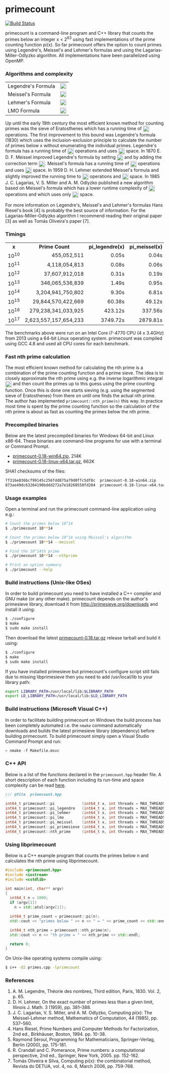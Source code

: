 primecount
==========
[![Build Status](https://travis-ci.org/kimwalisch/primecount.svg)](https://travis-ci.org/kimwalisch/primecount)

primecount is a command-line program and C++ library that counts the primes
below an integer x&nbsp;<&nbsp;2<sup>63</sup> using fast implementations
of the prime counting function pi(x). So far primecount offers the option
to count primes using Legendre's, Meissel's and Lehmer's formulas and using
the Lagarias-Miller-Odlyzko algorithm. All implementations have been
parallelized using OpenMP.

### Algorithms and complexity

<table>
  <tr>
    <td>Legendre's Formula</td>
    <td><img src="http://kimwalisch.github.io/primecount/formulas/pi_legendre.svg" height="20" align="absmiddle"/></td>
  </tr>
  <tr>
    <td>Meissel's Formula</td>
    <td><img src="http://kimwalisch.github.io/primecount/formulas/pi_meissel.svg" height="20" align="absmiddle"/></td>
  </tr>
  <tr>
    <td>Lehmer's Formula</td>
    <td><img src="http://kimwalisch.github.io/primecount/formulas/pi_lehmer.svg" height="20" align="absmiddle"/></td>
  </tr>
  <tr>
    <td>LMO Formula</td>
    <td><img src="http://kimwalisch.github.io/primecount/formulas/pi_lmo.svg" height="20" align="absmiddle"/></td>
  </tr>
</table>

<p>Up until the early 19th century the most efficient known method for counting
primes was the sieve of Eratosthenes which has a running time of
<img src="http://kimwalisch.github.io/primecount/formulas/Oxlnlnx.svg" height="20" align="absmiddle"/>
operations. The first improvement to this bound was Legendre's formula (1830)
which uses the inclusion-exclusion principle to calculate the number of primes
below x without enumerating the individual primes. Legendre's formula has a
running time of
<img src="http://kimwalisch.github.io/primecount/formulas/Ox.svg" height="20" align="absmiddle"/>
operations and uses
<img src="http://kimwalisch.github.io/primecount/formulas/Osqrtx.svg" height="20" align="absmiddle"/>
space. In 1870 E. D. F. Meissel improved Legendre's formula by setting
<img src="http://kimwalisch.github.io/primecount/formulas/apisqrt3x.svg" height="20" align="absmiddle"/>
and by adding the correction term
<img src="http://kimwalisch.github.io/primecount/formulas/P2xa.svg" height="20" align="absmiddle"/>.
Meissel's formula has a running time of
<img src="http://kimwalisch.github.io/primecount/formulas/Omeissel.svg" height="20" align="absmiddle"/>
operations and uses
<img src="http://kimwalisch.github.io/primecount/formulas/Osqrtxlnx.svg" height="20" align="absmiddle"/>
space. In 1959 D. H. Lehmer extended Meissel's formula and slightly improved the running time to
<img src="http://kimwalisch.github.io/primecount/formulas/Olehmer.svg" height="20" align="absmiddle"/>
operations and
<img src="http://kimwalisch.github.io/primecount/formulas/Osqrtxlnx.svg" height="20" align="absmiddle"/>
space. In 1985 J. C. Lagarias, V. S. Miller and A. M. Odlyzko published a new
algorithm based on Meissel's formula which has a lower runtime complexity of
<img src="http://kimwalisch.github.io/primecount/formulas/Oroot23x.svg" height="20" align="absmiddle"/>
operations and which uses only
<img src="http://kimwalisch.github.io/primecount/formulas/Oroot13x.svg" height="20" align="absmiddle"/>
space.</p>
<p>For more information on Legendre's, Meissel's and Lehmer's formulas Hans
Riesel's book [4] is probably the best source of information. For the
Lagarias-Miller-Odlyzko algorithm I recommend reading their original paper
[3] as well as Tomás Oliveira's paper [7].

### Timings

<table>
  <tr align="center">
    <td><b>x</b></td>
    <td><b>Prime Count</b></td>
    <td><b>pi_legendre(x)</b></td>
    <td><b>pi_meissel(x)</b></td>
    <td><b>pi_lehmer(x)</b></td>
    <td><b>pi_lmo(x)</b></td>
  </tr>
  <tr align="right">
    <td>10<sup>10</sup></td>
    <td>455,052,511</td>
    <td>0.05s</td>
    <td>0.04s</td>
    <td>0.03s</td>
    <td>0.02s</td>
  </tr>
  <tr align="right">
    <td>10<sup>11</sup></td>
    <td>4,118,054,813</td>
    <td>0.08s</td>
    <td>0.06s</td>
    <td>0.06s</td>
    <td>0.03s</td>
  </tr>
  <tr align="right">
    <td>10<sup>12</sup></td>
    <td>37,607,912,018</td>
    <td>0.31s</td>
    <td>0.19s</td>
    <td>0.23s</td>
    <td>0.09s</td>
  </tr>
  <tr align="right">
    <td>10<sup>13</sup></td>
    <td>346,065,536,839</td>
    <td>1.49s</td>
    <td>0.95s</td>
    <td>1.03s</td>
    <td>0.33s</td>
  </tr>
  <tr align="right">
    <td>10<sup>14</sup></td>
    <td>3,204,941,750,802</td>
    <td>9.30s</td>
    <td>6.81s</td>
    <td>5.05s</td>
    <td>1.26s</td>
  </tr>
  <tr align="right">
    <td>10<sup>15</sup></td>
    <td>29,844,570,422,669</td>
    <td>60.38s</td>
    <td>49.12s</td>
    <td>28.26s</td>
    <td>5.94s</td>
  </tr>
  <tr align="right">
    <td>10<sup>16</sup></td>
    <td>279,238,341,033,925</td>
    <td>423.12s</td>
    <td>337.56s</td>
    <td>173.78s</td>
    <td>29.20s</td>
  </tr>
  <tr align="right">
    <td>10<sup>17</sup></td>
    <td>2,623,557,157,654,233</td>
    <td>3749.72s</td>
    <td>2879.81s</td>
    <td>1335.85s</td>
    <td>156.48s</td>
  </tr>
</table>

The benchmarks above were run on an Intel Core i7-4770 CPU (4 x 3.4GHz) from
2013 using a 64-bit Linux operating system. primecount was compiled using GCC
4.8 and used all CPU cores for each benchmark.

### Fast nth prime calculation

The most efficient known method for calculating the nth prime is a combination
of the prime counting function and a prime sieve. The idea is to closely
approximate the nth prime using e.g. the inverse logarithmic integral
<img src="http://kimwalisch.github.io/primecount/formulas/Li-1n.svg" height="20" align="absmiddle"/>
and then count the primes up to this guess using the prime counting function.
Once this is done one starts sieving (e.g. using the segmented sieve of
Eratosthenes) from there on until one finds the actual nth prime. The author
has implemented ```primecount::nth_prime(n)``` this way. In practice most time
is spent by the prime counting function so the calculation of the nth prime is
about as fast as counting the primes below the nth prime.

### Precompiled binaries

Below are the latest precompiled binaries for Windows 64-bit and Linux x86-64.
These binaries are command-line programs for use with a terminal or Command
Prompt.

* <a href="http://dl.bintray.com/kimwalisch/primecount/primecount-0.18-win64.zip">primecount-0.18-win64.zip</a>,  	214K
* <a href="http://dl.bintray.com/kimwalisch/primecount/primecount-0.18-linux-x64.tar.gz">primecount-0.18-linux-x64.tar.gz</a>, 662K

SHA1 checksums of the files:
```sh
7f316e836bcf99145c256fdd875a79d0ffc5df8c  primecount-0.18-win64.zip
873ae49dc63264190bddd272a7e18260550fd204  primecount-0.18-linux-x64.tar.gz
```

### Usage examples
Open a terminal and run the primecount command-line application using e.g.:
```sh
# Count the primes below 10^14
$ ./primecount 10**14

# Count the primes below 10^14 using Meissel's algorithm
$ ./primecount 10**14 --meissel

# Find the 10^14th prime
$ ./primecount 10**14 --nthprime

# Print an option summary
$ ./primecount --help
```

### Build instructions (Unix-like OSes)
In order to build primecount you need to have installed a C++ compiler and
GNU make (or any other make). primecount depends on the author's primesieve
library, download it from http://primesieve.org/downloads
and install it using:
```sh
$ ./configure
$ make
$ sudo make install
```
Then download the latest
<a href="http://dl.bintray.com/kimwalisch/primecount/primecount-0.18.tar.gz">primecount-0.18.tar.gz</a>
release tarball and build it using:
```sh
$ ./configure
$ make
$ sudo make install
```
If you have installed primesieve but primecount's configure script still fails
due to missing libprimesieve then you need to add /usr/local/lib to your library
path:
```sh
export LIBRARY_PATH=/usr/local/lib:$LIBRARY_PATH
export LD_LIBRARY_PATH=/usr/local/lib:$LD_LIBRARY_PATH
```

### Build instructions (Microsoft Visual C++)
In order to facilitate building primecount on Windows the build process has been
completely automated i.e. the ```nmake``` command automatically downloads and
builds the latest primesieve library (dependency) before building primecount. To
build primecount simply open a Visual Studio Command Prompt and run:
```sh
> nmake -f Makefile.msvc
```

### C++ API
Below is a list of the functions declared in the ````primecount.hpp```` header
file. A short description of each function including its run-time and space
complexity can be read <a href="include/primecount.hpp">here</a>.

```C++
/// @file  primecount.hpp

int64_t primecount::pi            (int64_t x, int threads = MAX_THREADS);
int64_t primecount::pi_legendre   (int64_t x, int threads = MAX_THREADS);
int64_t primecount::pi_lehmer     (int64_t x, int threads = MAX_THREADS);
int64_t primecount::pi_lmo        (int64_t x, int threads = MAX_THREADS);
int64_t primecount::pi_meissel    (int64_t x, int threads = MAX_THREADS);
int64_t primecount::pi_primesieve (int64_t x, int threads = MAX_THREADS);
int64_t primecount::nth_prime     (int64_t n, int threads = MAX_THREADS);
```

### Using libprimecount
Below is a C++ example program that counts the primes below n and calculates
the nth prime using libprimecount.

```C++
#include <primecount.hpp>
#include <iostream>
#include <cstdlib>

int main(int, char** argv)
{
  int64_t n = 1000;
  if (argv[1])
    n = std::atol(argv[1]);

  int64_t prime_count = primecount::pi(n);
  std::cout << "primes below " << n << " = " << prime_count << std::endl;

  int64_t nth_prime = primecount::nth_prime(n);
  std::cout << n << "th prime = " << nth_prime << std::endl;

  return 0;
}
```

On Unix-like operating systems compile using:
```sh
$ c++ -O2 primes.cpp -lprimecount
```

### References
1. A. M. Legendre, Théorie des nombres, Third edition, Paris, 1830. Vol. 2, p. 65.
2. D. H. Lehmer, On the exact number of primes less than a given limit, Illinois J. Math. 3 (1959), pp. 381–388.
3. J. C. Lagarias, V. S. Miller, and A. M. Odlyzko, Computing pi(x): The Meissel-Lehmer method, Mathematics of Computation, 44 (1985), pp. 537–560.
4. Hans Riesel, Prime Numbers and Computer Methods for Factorization, 2nd ed., Birkhäuser, Boston, 1994. pp. 10-38.
5. Raymond Séroul, Programming for Mathematicians, Springer-Verlag, Berlin (2000), pp. 175-181.
6. R. Crandall and C. Pomerance, Prime numbers: a computational perspective, 2nd ed., Springer, New York, 2005. pp. 152-162.
7. Tomás Oliveira e Silva, Computing pi(x): the combinatorial method, Revista do DETUA, vol. 4, no. 6, March 2006, pp. 759-768.
